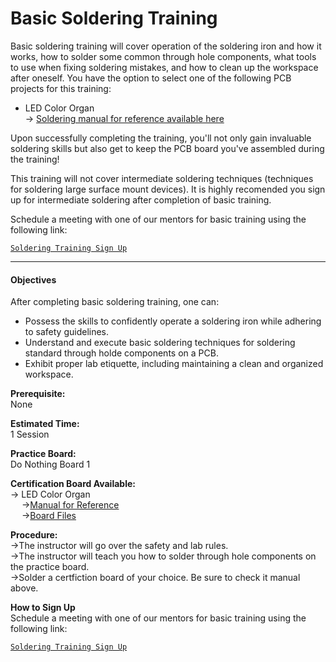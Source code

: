 # **Basic Soldering Training**

Basic soldering training will cover operation of the soldering iron and how it works, how to solder some common through hole components, what tools to use when fixing soldering mistakes, and how to clean up the workspace after oneself. You have the option to select one of the following PCB projects for this training:

- LED Color Organ \
    -> [Soldering manual for reference available here](https://github.com/Amp-Lab-at-VT/website/raw/main/docs/mde_docs/Basic%20Soldering%20Training%20Manual%20(LED%20Color%20Organ).pdf') 

Upon successfully completing the training, you'll not only gain invaluable soldering skills but also get to keep the PCB board you've assembled during the training!

This training will not cover intermediate soldering techniques (techniques for soldering large surface mount devices). It is highly recomended you sign up for intermediate soldering after completion of basic training.

Schedule a meeting with one of our mentors for basic training using the following link:

<a class="button is-link" href="/soldering/booking">   
        
    Soldering Training Sign Up
</a>

---

#### Objectives
After completing basic soldering training, one can:
- Possess the skills to confidently operate a soldering iron while adhering to safety guidelines.
- Understand and execute basic soldering techniques for soldering standard through holde components on a PCB.
- Exhibit proper lab etiquette, including maintaining a clean and organized workspace.

**Prerequisite:** \
None

**Estimated Time:** \
1 Session 

**Practice Board:** \
Do Nothing Board 1

**Certification Board Available:** \
-> LED Color Organ \
&emsp; ->[Manual for Reference](https://github.com/Amp-Lab-at-VT/website/raw/master/docs/sold_docs/Basic%20Soldering%20Training%20Manual%20(LED%20Color%20Organ).pdf) \
&emsp; ->[Board Files](https://github.com/Amp-Lab-at-VT/website/raw/master/docs/solder_board_files/Led%20Color%20Organ) 

**Procedure:** \
    ->The instructor will go over the safety and lab rules. \
    ->The instructor will teach you how to solder through hole components on the practice board. \
    ->Solder a certfiction board of your choice. Be sure to check it manual above. 

**How to Sign Up** \
Schedule a meeting with one of our mentors for basic training using the following link:

<a class="button is-link" href="/soldering/booking">   
        
    Soldering Training Sign Up
</a>
